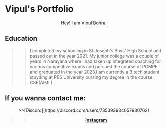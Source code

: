 # Vipul's Portfolio
<center>
Hey! I am Vipul Bohra.    
</center>  

## Education

>>I completed my schooling in St.Joseph's Boys' High School and passed out in the year 2021. My junior college was a couple of years in Narayana where i had taken up integrated coaching for various competitive exams and pursued the course of PCMPE and graduated in the year 2023.I am currently a B.tech student stuyding at PES University pursing my degree in the course CSE(AIML).
## If you wanna contact me:
<center>
>>[Discord](https://discord.com/users/735393934057930762)

>>**[Instagram](https://instagram.com/_vipul_bohra)**
</center>    
